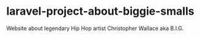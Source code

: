 # laravel-project-about-biggie-smalls
Website about legendary Hip Hop artist Christopher Wallace aka  B.I.G.
